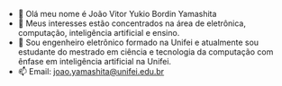- 👋 Olá meu nome é João Vitor Yukio Bordin Yamashita
- 👀 Meus interesses estão concentrados na área de eletrônica, computação, inteligência artificial e ensino.
- 🌱 Sou engenheiro eletrônico formado na Unifei e atualmente sou estudante do mestrado em ciência e tecnologia da computação com ênfase em inteligência artificial na Unifei.
- 📫 Email: joao.yamashita@unifei.edu.br

<!---
JoaoYukio/JoaoYukio is a ✨ special ✨ repository because its `README.md` (this file) appears on your GitHub profile.
You can click the Preview link to take a look at your changes.
--->
